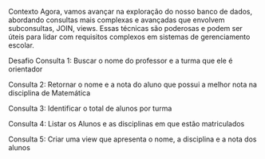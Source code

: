 Contexto
Agora, vamos avançar na exploração do nosso banco de dados, abordando consultas mais complexas e avançadas que envolvem subconsultas, JOIN, views. Essas técnicas são poderosas e podem ser úteis para lidar com requisitos complexos em sistemas de gerenciamento escolar.

Desafio
Consulta 1: Buscar o nome do professor e a turma que ele é orientador

Consulta 2: Retornar o nome e a nota do aluno que possui a melhor nota na disciplina de Matemática

Consulta 3: Identificar o total de alunos por turma

Consulta 4: Listar os Alunos e as disciplinas em que estão matriculados

Consulta 5: Criar uma view que apresenta o nome, a disciplina e a nota dos alunos